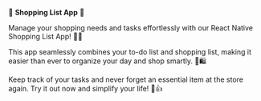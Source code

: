 🛒 **Shopping List App** 📝

Manage your shopping needs and tasks effortlessly with our React Native Shopping List App! 📱✨

This app seamlessly combines your to-do list and shopping list, making it easier than ever to organize your day and shop smartly. 🙌🛍️

Keep track of your tasks and never forget an essential item at the store again. Try it out now and simplify your life! 💼👍
